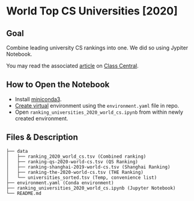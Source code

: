 # World Top CS Universities [2020]

## Goal

Combine leading university CS rankings into one. We did so using Jypiter Notebook.

You may read the associated [article](https://www.classcentral.com/report/top-cs-universities-courses/) on [Class Central](https://www.classcentral.com/).

## How to Open the Notebook

* Install [miniconda3](https://docs.conda.io/en/latest/miniconda.html).
* [Create virtual](https://docs.conda.io/projects/conda/en/latest/user-guide/tasks/manage-environments.html#creating-an-environment-from-an-environment-yml-file) environment using the `environment.yaml` file in repo.
* Open `ranking_universities_2020_world_cs.ipynb` from within newly created environment.

## Files & Description

```
├── data
│   ├── ranking_2020_world_cs.tsv (Combined ranking)
│   ├── ranking-qs-2020-world-cs.tsv (QS Ranking)
│   ├── ranking-shanghai-2019-world-cs.tsv (Shanghai Ranking)
│   ├── ranking-the-2020-world-cs.tsv (THE Ranking)
│   └── universities_sorted.tsv (Temp, convenience list)
├── environment.yaml (Conda environment)
├── ranking_universities_2020_world_cs.ipynb (Jupyter Notebook)
└── README.md
```
